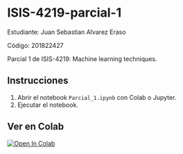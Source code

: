 # ISIS-4219-parcial-1

Estudiante: Juan Sebastian Alvarez Eraso

Código: 201822427

Parcial 1 de ISIS-4219: Machine learning techniques.

## Instrucciones

1. Abrir el notebook `Parcial_1.ipynb` con Colab o Jupyter.
2. Ejecutar el notebook.

## Ver en Colab

[![Open In Colab](https://colab.research.google.com/assets/colab-badge.svg)](https://colab.research.google.com/github/juanalvarez123/ISIS-4219-parcial-1/blob/main/Parcial_1.ipynb)
